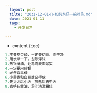 ```yaml
---
  layout: post
  tilte: "2021-12-01-🐓-如何炖好一碗鸡汤.md"
  date: 2021-01-11-
  tags: 
    - 开发日常

---
```



* content
{:toc}




```js
1.不要整只炖，一定要切块，洗干净
2.用水焯一下，去除浮沫
3.热锅滑油，让鸡肉表面紧实
4.一定要用砂锅
5.老母鸡最佳
6.小茴香和白豆蔻记得放
7.先大火后小火，放盐后再中火
8.表明有黄油，汤汁清澈最佳
```
